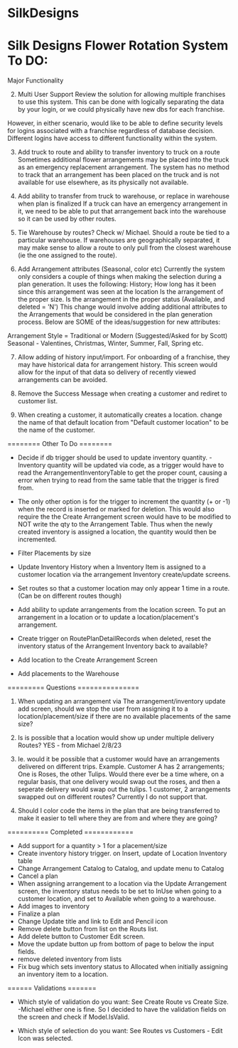 # SilkDesigns
Silk Designs Flower Rotation System
To DO:
=======
Major Functionality

2) Multi User Support Review the solution for allowing multiple franchises to use this system. This can be done with logically separating the data by your login, or we could physically have new dbs for each franchise.

However, in either scenario, would like to be able to define security levels for logins associated with a franchise regardless of database decision. Different logins have access to different functionality within the system.

3) Add truck to route and ability to transfer inventory to truck on a route Sometimes additional flower arrangements may be placed into the truck as an emergency replacement arrangement. The system has no method to track that an arrangement has been placed on the truck and is not available for use elsewhere, as its physically not available.

4) Add ability to transfer from truck to warehouse, or replace in warehouse when plan is finalized If a truck can have an emergency arrangement in it, we need to be able to put that arrangement back into the warehouse so it can be used by other routes.

5) Tie Warehouse by routes? Check w/ Michael. Should a route be tied to a particular warehouse. If warehouses are geographically separated, it may make sense to allow a route to only pull from the closest warehouse (ie the one assigned to the route).

6) Add Arrangement attributes (Seasonal, color etc) Currently the system only considers a couple of things when making the selection during a plan generation. It uses the following:
  History; How long has it been since this arrangement was seen at the location
  Is the arrangement of the proper size.
  Is the arrangement in the proper status (Available, and deleted = 'N')
  This change would involve adding additional attributes to the Arrangements that would be considered in the plan generation process. Below are SOME of the       ideas/suggestion for new attributes:

  Arrangement Style = Traditional or Modern (Suggested/Asked for by Scott)
  Seasonal - Valentines, Christmas, Winter, Summer, Fall, Spring etc.
  
7) Allow adding of history input/import. For onboarding of a franchise, they may have historical data for arrangement history. This screen would allow for the input of that data so delivery of recently viewed arrangements can be avoided.

8) Remove the Success Message when creating a customer and rediret to customer list.
9) When creating a customer, it automatically creates a location.  change the name of that default location from "Default customer location" to be the name of the customer.

========  Other To Do  ========

- Decide if db trigger should be used to update inventory quantity. - Inventory quantity will be updated via code, as a trigger would have to read the ArrangementInventoryTable to get the proper count, causing a error when trying to read from the same table that the trigger is fired from.

- The only other option is for the trigger to increment the quantity (+ or -1) when the record is inserted or marked for deletion. This would also require the the Create Arrangement screen would have to be modified to NOT write the qty to the Arrangement Table. Thus when the newly created inventory is assigned a location, the quantity would then be incremented.

- Filter Placements by size

- Update Inventory History when a Inventory Item is assigned to a customer location via the arrangement Inventory create/update screens.

- Set routes so that a customer location may only appear 1 time in a route. (Can be on different routes though)

- Add ability to update arrangements from the location screen. To put an arrangement in a location or to update a location/placement's arrangement.

- Create trigger on RoutePlanDetailRecords when deleted, reset the inventory status of the Arrangement Inventory back to available?

- Add location to the Create Arrangement Screen

- Add placements to the Warehouse

=========  Questions  ===============

1)  When updating an arrangement via The arrangement/inventory update add screen, should we stop the user from assigning it to a location/placement/size if there are no available placements of the same size?

2)  Is is possible that a location would show up under multiple delivery Routes? YES - from Michael 2/8/23

3)  Ie. would it be possible that a customer would have an arrangements delivered on different trips. Example. Customer A has 2 arrangements; One is Roses, the other Tulips. Would there ever be a time where, on a regular basis, that one delivery would swap out the roses, and then a seperate delivery would swap out the tulips. 1 customer, 2 arrangements swapped out on different routes? Currently I do not support that.

4)  Should I color code the items in the plan that are being transferred to make it easier to tell where they are from and where they are going?

==========  Completed  ============

- Add support for a quantity > 1 for a placement/size
- Create inventory history trigger. on Insert, update of Location Inventory table
- Change Arrangement Catalog to Catalog, and update menu to Catalog
- Cancel a plan
- When assigning arrangement to a location via the Update Arrangement screen, the inventory status needs to be set to InUse when going to a customer location, and set to Available when going to a warehouse.
- Add images to inventory
- Finalize a plan
- Change Update title and link to Edit and Pencil icon
- Remove delete button from list on the Routs list.
- Add delete button to Customer Edit screen.
- Move the update button up from bottom of page to below the input fields.
- remove deleted inventory from lists
- Fix bug which sets inventory status to Allocated when initially assigning an inventory item to a location.

======  Validations =======
- Which style of validation do you want: See Create Route vs Create Size. -Michael either one is fine. So I decided to have the validation fields on the screen and check if Model.IsValid.

- Which style of selection do you want: See Routes vs Customers - Edit Icon was selected.
